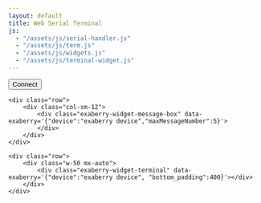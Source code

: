 ```yaml
---
layout: default
title: Web Serial Terminal
js:
  - "/assets/js/serial-handler.js"
  - "/assets/js/term.js"
  - "/assets/js/widgets.js"
  - "/assets/js/terminal-widget.js"
---
```

<section class="web-serial-widget-title bg-primary position-relative">
  <div class="container">
    <div class="row">
      <div class="col-12 text-center p-4">
      </div>
    </div>
  </div>
</section>

<section class="section">
<div class="container">
    <div class="row">
      <div class="col-12 text-center">
            <div class="exaberry-widget-connect" data-exaberry='{"device":"exaberry device"}'>
                <p>
                <button type="button" class="btn btn-primary bg-primary exaberry-serial-connect-button">Connect</button>
                </p>
            </div>
      </div>
    </div>

    <div class="row">
        <div class="col-sm-12">
            <div class="exaberry-widget-message-box" data-exaberry='{"device":"exaberry device","maxMessageNumber":5}'>
            </div>
        </div>
    </div>

    <div class="row">
        <div class="w-50 mx-auto">
            <div class="exaberry-widget-terminal" data-exaberry='{"device":"exaberry device", "bottom_padding":400}'></div>
        </div>
    </div>
</div>
</section>
